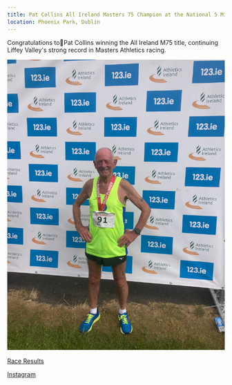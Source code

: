 ```yaml
---
title: Pat Collins All Ireland Masters 75 Champion at the National 5 Mile Championships.
location: Phoenix Park, Dublin
---
```


Congratulations to🥇Pat Collins winning the All Ireland M75 title, continuing Liffey Valley's strong record in Masters Athletics racing.

<img src="/assets/images/races/2023-national-5-mile/pat-collins-national-5-mile.jpeg" class="img-fluid" alt="Pat Collins M75 National 5 Mile Champion">

<a href="/races/2023-06-11-National-5m-Road/" target="_blank" rel="noopener noreferrer">Race Results</a>

<a href="https://www.instagram.com/p/CtWLjeNsG8j/" target="_blank" rel="noopener noreferrer">Instagram</a>